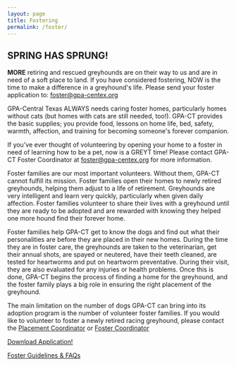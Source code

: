 ```yaml
---
layout: page
title: Fostering
permalink: /foster/
---
```


SPRING HAS SPRUNG!
------------------

**MORE** retiring and rescued greyhounds are on their way to us and are in need of a soft place to land.
If you have considered fostering, NOW is the time to make a difference in a greyhound's life.
Please send your foster application to: [foster@gpa-centex.org](mailto:foster@gpa-centex.org)

GPA-Central Texas ALWAYS needs caring foster homes, particularly homes without cats (but homes with cats are still
needed, too!). GPA-CT provides the basic supplies; you provide food, lessons on home life, bed, safety, warmth,
affection, and training for becoming someone's forever companion.

If you've ever thought of volunteering by opening your home to a foster in need of learning how to be a pet, now is a
GREYT time! Please contact GPA-CT Foster Coordinator at [foster@gpa-centex.org](mailto:foster@gpa-centex.org)
for more information.

Foster families are our most important volunteers. Without them, GPA-CT cannot fulfill its mission. Foster families open
their homes to newly retired greyhounds, helping them adjust to a life of retirement. Greyhounds are very intelligent
and learn very quickly, particularly when given daily affection. Foster families volunteer to share their lives with a
greyhound until they are ready to be adopted and are rewarded with knowing they helped one more hound find their
forever home.

Foster families help GPA-CT get to know the dogs and find out what their personalities are before they are placed in
their new homes. During the time they are in foster care, the greyhounds are taken to the veterinarian, get their
annual shots, are spayed or neutered, have their teeth cleaned, are tested for heartworms and put on heartworm
preventative. During their visit, they are also evaluated for any injuries or health problems. Once this is done,
GPA-CT begins the process of finding a home for the greyhound, and the foster family plays a big role in ensuring the
right placement of the greyhound.

The main limitation on the number of dogs GPA-CT can bring into its adoption program is the number of volunteer foster
families. If you would like to volunteer to foster a newly retired racing greyhound, please contact the
[Placement Coordinator](mailto:placement@gpa-centex.org) or [Foster Coordinator](mailto:foster@gpa-centex.org)

<div class="text-center">
  <a class="btn btn-lg btn-success" href="/docs/application.pdf" role="button">Download Application!</a>
  <p>

  <div class="panel-footer">
    <a href="/docs/Foster_Guidelines.pdf">Foster Guidelines & FAQs</a>
  </div>
</div>
